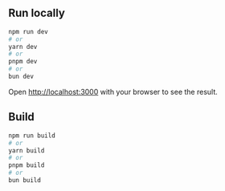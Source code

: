## Run locally
```bash
npm run dev
# or
yarn dev
# or
pnpm dev
# or
bun dev
```

Open [http://localhost:3000](http://localhost:3000) with your browser to see the result.

## Build
```bash
npm run build
# or
yarn build
# or
pnpm build
# or    
bun build
```

